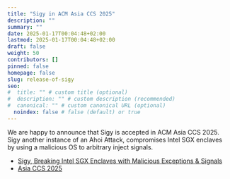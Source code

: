 ```yaml
---
title: "Sigy in ACM Asia CCS 2025"
description: ""
summary: ""
date: 2025-01-17T00:04:48+02:00
lastmod: 2025-01-17T00:04:48+02:00
draft: false
weight: 50
contributors: []
pinned: false
homepage: false
slug: release-of-sigy
seo:
#  title: "" # custom title (optional)
#  description: "" # custom description (recommended)
#  canonical: "" # custom canonical URL (optional)
  noindex: false # false (default) or true
---
```



We are happy to announce that Sigy is accepted in ACM Asia CCS 2025. Sigy another instance of an Ahoi Attack, compromises Intel SGX enclaves by using a malicious OS to arbitrary inject signals.

- [Sigy, Breaking Intel SGX Enclaves with Malicious Exceptions & Signals](/sigy)
- [Asia CCS 2025](https://asiaccs2025.hust.edu.vn/)